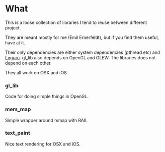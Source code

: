 
# What
This is a loose collection of libraries I tend to reuse between different project.

They are meant mostly for me (Emil Ernerfeldt), but if you find them useful, have at it.

Their only dependencies are either system dependencies (pthread etc) and [Loguru](https://github.com/emilk/loguru). gl_lib also depends on OpenGL and GLEW. The libraries does not depend on each other.

They all work on OSX and iOS.

### gl_lib
Code for doing simple things in OpenGL.

### mem_map
Simple wrapper around mmap with RAII.

### text_paint
Nice text rendering for OSX and iOS.
